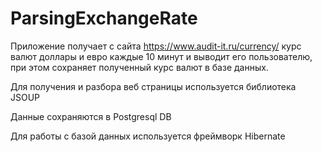 # ParsingExchangeRate
Приложение получает с сайта https://www.audit-it.ru/currency/ курс валют доллары и евро каждые 10 минут и выводит его пользователю, при этом сохраняет полученный курс валют в базе данных.

Для получения и разбора веб страницы используется библиотека JSOUP

Данные сохраняются в Postgresql DB

Для работы с базой данных используется фреймворк Hibernate
